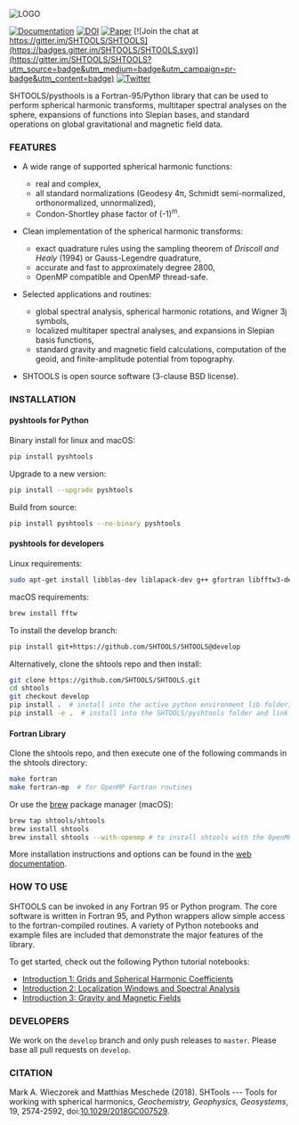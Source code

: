 ![LOGO](misc/logo.png)

[![Documentation](https://img.shields.io/badge/documentation-shtools.github.io%2FSHTOOLS%2F-yellow.svg)](https://shtools.github.io/SHTOOLS/)
[![DOI](https://zenodo.org/badge/doi/10.5281/zenodo.592762.svg)](https://doi.org/10.5281/zenodo.592762)
[![Paper](https://img.shields.io/badge/paper-10.1029/2018GC007529-orange.svg)](https://doi.org/10.1029/2018GC007529)
[![Join the chat at https://gitter.im/SHTOOLS/SHTOOLS](https://badges.gitter.im/SHTOOLS/SHTOOLS.svg)](https://gitter.im/SHTOOLS/SHTOOLS?utm_source=badge&utm_medium=badge&utm_campaign=pr-badge&utm_content=badge)
[![Twitter](https://img.shields.io/twitter/follow/pyshtools.svg?style=social&label=Follow)](https://twitter.com/intent/follow?screen_name=pyshtools)

SHTOOLS/pysthools is a Fortran-95/Python library that can be used to perform
spherical harmonic transforms, multitaper spectral analyses on the sphere, expansions of functions into Slepian bases, and standard operations on global gravitational and magnetic field data.

### FEATURES ###

* A wide range of supported spherical harmonic functions:
   * real and complex,
   * all standard normalizations (Geodesy 4&pi;, Schmidt semi-normalized, orthonormalized, unnormalized),
   * Condon-Shortley phase factor of (-1)<sup>m</sup>.

* Clean implementation of the spherical harmonic transforms:
  * exact quadrature rules using the sampling theorem of *Driscoll and Healy* (1994) or Gauss-Legendre quadrature,
  * accurate and fast to approximately degree 2800,
  * OpenMP compatible and OpenMP thread-safe.

* Selected applications and routines:
   * global spectral analysis, spherical harmonic rotations, and Wigner 3j symbols,
   * localized multitaper spectral analyses, and expansions in Slepian basis functions,
   * standard gravity and magnetic field calculations, computation of the geoid, and finite-amplitude potential from topography.

* SHTOOLS is open source software (3-clause BSD license).

### INSTALLATION ###
#### pyshtools for Python ####

Binary install for linux and macOS:
```bash
pip install pyshtools
```

Upgrade to a new version:
```bash
pip install --upgrade pyshtools
```

Build from source:
```bash
pip install pyshtools --no-binary pyshtools
```

#### pyshtools for developers ####
Linux requirements:
```bash
sudo apt-get install libblas-dev liblapack-dev g++ gfortran libfftw3-dev tcsh
```
macOS requirements:
```bash
brew install fftw
```
To install the develop branch:
```bash
pip install git+https://github.com/SHTOOLS/SHTOOLS@develop
```
Alternatively, clone the shtools repo and then install:
```bash
git clone https://github.com/SHTOOLS/SHTOOLS.git
cd shtools
git checkout develop
pip install .  # install into the active python environment lib folder, or
pip install -e .  # install into the SHTOOLS/pyshtools folder and link to the active python environment
```

#### Fortran Library ####
Clone the shtools repo, and then execute one of the following commands in the shtools directory:
```bash
make fortran
make fortran-mp  # for OpenMP Fortran routines
```
Or use the [brew](http://brew.sh/) package manager (macOS):
```bash
brew tap shtools/shtools
brew install shtools
brew install shtools --with-openmp # to install shtools with the OpenMP components.
```

More installation instructions and options can be found in the [web documentation](https://shtools.github.io/SHTOOLS/).

### HOW TO USE ###

SHTOOLS can be invoked in any Fortran 95 or Python program. The core software is written in Fortran 95, and Python wrappers allow simple access to the fortran-compiled routines. A variety of Python notebooks and example files are included that demonstrate the major features of the library.

To get started, check out the following Python tutorial notebooks:

* [Introduction 1: Grids and Spherical Harmonic Coefficients](https://shtools.github.io/SHTOOLS/pages/mydoc/notebooks/Introduction-1.html)
* [Introduction 2: Localization Windows and Spectral Analysis](https://shtools.github.io/SHTOOLS/pages/mydoc/notebooks/Introduction-2.html)
* [Introduction 3: Gravity and Magnetic Fields](https://shtools.github.io/SHTOOLS/pages/mydoc/notebooks/Introduction-3.html)

### DEVELOPERS ###

We work on the `develop` branch and only push releases to `master`. Please base all pull requests on `develop`.

### CITATION ###
Mark A. Wieczorek and Matthias Meschede (2018). SHTools --- Tools for working with spherical harmonics, *Geochemistry, Geophysics, Geosystems*, 19, 2574-2592, doi:[10.1029/2018GC007529](https://doi.org/10.1029/2018GC007529).
